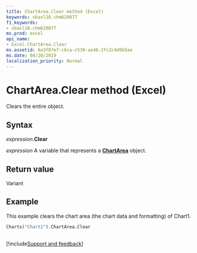 ```yaml
---
title: ChartArea.Clear method (Excel)
keywords: vbaxl10.chm620077
f1_keywords:
- vbaxl10.chm620077
ms.prod: excel
api_name:
- Excel.ChartArea.Clear
ms.assetid: 6a3f87e7-c6ca-c530-ae46-2fc2c4d9b5ae
ms.date: 04/20/2019
localization_priority: Normal
---
```



# ChartArea.Clear method (Excel)

Clears the entire object.


## Syntax

_expression_.**Clear**

_expression_ A variable that represents a **[ChartArea](Excel.ChartArea(object).md)** object.


## Return value

Variant


## Example

This example clears the chart area (the chart data and formatting) of Chart1.

```vb
Charts("Chart1").ChartArea.Clear 
 
```




[!include[Support and feedback](~/includes/feedback-boilerplate.md)]